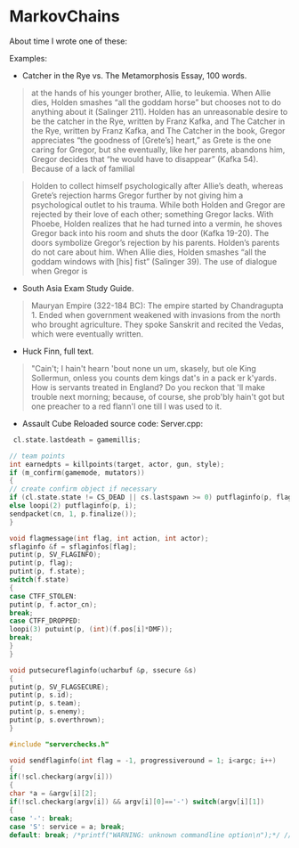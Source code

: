 MarkovChains
============

About time I wrote one of these:

Examples:

 * Catcher in the Rye vs. The Metamorphosis Essay, 100 words.

> at the hands of his younger brother, Allie, to leukemia. When Allie dies, Holden smashes “all the goddam horse” but chooses not to do anything about it (Salinger 211). Holden has an unreasonable desire to be the catcher in the Rye, written by Franz Kafka, and The Catcher in the Rye, written by Franz Kafka, and The Catcher in the book, Gregor appreciates “the goodness of [Grete’s] heart,” as Grete is the one caring for Gregor, but she eventually, like her parents, abandons him, Gregor decides that “he would have to disappear” (Kafka 54). Because of a lack of familial

> Holden to collect himself psychologically after Allie’s death, whereas Grete’s rejection harms Gregor further by not giving him a psychological outlet to his trauma. While both Holden and Gregor are rejected by their love of each other; something Gregor lacks. With Phoebe, Holden realizes that he had turned into a vermin, he shoves Gregor back into his room and shuts the door (Kafka 19-20). The doors symbolize Gregor’s rejection by his parents. Holden’s parents do not care about him. When Allie dies, Holden smashes “all the goddam windows with [his] fist” (Salinger 39). The use of dialogue when Gregor is  

 * South Asia Exam Study Guide.

> Mauryan Empire (322-184 BC): The empire started by Chandragupta 1. Ended when government weakened with invasions from the north who brought agriculture. They spoke Sanskrit and recited the Vedas, which were eventually written.

 * Huck Finn, full text.

> "Cain't; I hain't hearn 'bout none un um,
skasely, but ole King Sollermun, onless you counts dem kings dat's in a
pack er k'yards.  How is
servants treated in England?  Do you
reckon that 'll make trouble next morning; because, of course, she
prob'bly hain't got but one preacher to a red flann'l one till I was
used to it.

 * Assault Cube Reloaded source code: Server.cpp:
 
```C
 cl.state.lastdeath = gamemillis;

// team points
int earnedpts = killpoints(target, actor, gun, style);
if (m_confirm(gamemode, mutators))
{
// create confirm object if necessary
if (cl.state.state != CS_DEAD || cs.lastspawn >= 0) putflaginfo(p, flag);
else loopi(2) putflaginfo(p, i);
sendpacket(cn, 1, p.finalize());
}

void flagmessage(int flag, int action, int actor);
sflaginfo &f = sflaginfos[flag];
putint(p, SV_FLAGINFO);
putint(p, flag);
putint(p, f.state);
switch(f.state)
{
case CTFF_STOLEN:
putint(p, f.actor_cn);
break;
case CTFF_DROPPED:
loopi(3) putuint(p, (int)(f.pos[i]*DMF));
break;
}
}

void putsecureflaginfo(ucharbuf &p, ssecure &s)
{
putint(p, SV_FLAGSECURE);
putint(p, s.id);
putint(p, s.team);
putint(p, s.enemy);
putint(p, s.overthrown);
}

#include "serverchecks.h"

void sendflaginfo(int flag = -1, progressiveround = 1; i<argc; i++)
{
if(!scl.checkarg(argv[i]))
{
char *a = &argv[i][2];
if(!scl.checkarg(argv[i]) && argv[i][0]=='-') switch(argv[i][1])
{
case '-': break;
case 'S': service = a; break;
default: break; /*printf("WARNING: unknown commandline option\n");*/ // less warnings - 2011feb05:ft: who disabled this - I think this should be 

 ```
